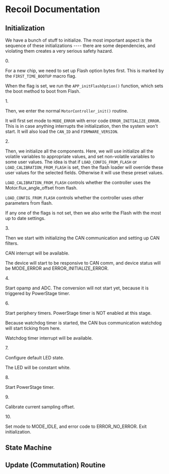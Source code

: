 # Recoil Documentation

## Initialization

We have a bunch of stuff to initialize. The most important aspect is the sequence of these initializations ---- there are some dependencies, and violating them creates a very serious safety hazard.



0\.

For a new chip, we need to set up Flash option bytes first. This is marked by the `FIRST_TIME_BOOTUP` macro flag.

When the flag is set, we run the `APP_initFlashOption()` function, which sets the boot method to boot from Flash.



1\.

Then, we enter the normal `MotorController_init()` routine.

It will first set mode to `MODE_ERROR` with error code `ERROR_INITIALIZE_ERROR`. This is in case anything interrupts the initialization, then the system won't start. It will also load the `CAN_ID` and `FIRMWARE_VERSION`.



2\.&#x20;

Then, we initialize all the components. Here, we will use initialize all the volatile variables to appropriate values, and set non-volatile variables to some user values. The idea is that if `LOAD_CONFIG_FROM_FLASH` or `LOAD_CALIBRATION_FROM_FLASH` is set, then the flash loader will override these user values for the selected fields. Otherwise it will use these preset values.



`LOAD_CALIBRATION_FROM_FLASH` controls whether the controller uses the Motor.flux\_angle\_offset from flash.

`LOAD_CONFIG_FROM_FLASH` controls whether the controller uses other parameters from flash.



If any one of the flags is not set, then we also write the Flash with the most up to date settings.



3\.

Then we start with initializing the CAN communication and setting up CAN filters.

CAN interrupt will be available.

The device will start to be responsive to CAN comm, and device status will be MODE\_ERROR and ERROR\_INITIALIZE\_ERROR.



4\.

Start opamp and ADC. The conversion will not start yet, because it is triggered by PowerStage timer.



6\.

Start periphery timers. PowerStage timer is NOT enabled at this stage.

Because watchdog timer is started, the CAN bus communication watchdog will start ticking from here.

Watchdog timer interrupt will be available.



7\.

Configure default LED state.

The LED will be constant white.



8\.

Start PowerStage timer.



9\.

Calibrate current sampling offset.



10\.&#x20;

Set mode to MODE\_IDLE, and error code to ERROR\_NO\_ERROR. Exit initialization.



## State Machine





## Update (Commutation) Routine





